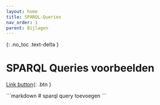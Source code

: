 ```yaml
---
layout: home
title: SPARQL-Queries
nav_order: 1
parent: Bijlagen
---
```


{: .no_toc .text-delta }


<script>
{% include js/custom.js %}
</script>

<!-- Overlay (only once) -->
<div id="overlay" 
     style="display: none; 
            position: fixed; 
            top: 0; 
            left: 0; 
            width: 100%; 
            height: 100%; 
            background: rgba(0, 0, 0, 0.8); 
            justify-content: center; 
            align-items: center; 
            z-index: 1000;">
  
  <img id="zoomImage" 
       alt="Zoomed Image" 
       style="max-width: 90%; 
              max-height: 90%; 
              cursor: zoom-out;" 
       onclick="closeZoom()" />
</div>


# SPARQL Queries voorbeelden

<div class="code-example" markdown="1">

<div class="code-example" markdown="1">

[Link button](https://data.cultureelerfgoed.nl/PoolParty/sparql/term/id/cht){: .btn }

</div>
```markdown
# sparql query toevoegen
```
